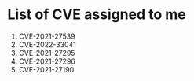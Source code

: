 # List of CVE assigned to me

1. CVE-2021-27539
2. CVE-2022-33041
3. CVE-2021-27295
4. CVE-2021-27296
5. CVE-2021-27190


